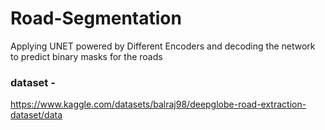 # Road-Segmentation
Applying UNET powered by Different Encoders and decoding the network to predict binary masks for the roads


### dataset - 
https://www.kaggle.com/datasets/balraj98/deepglobe-road-extraction-dataset/data
